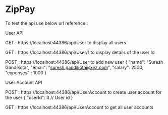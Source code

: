 # ZipPay

To test the api use below url reference :

User API

GET : https://localhost:44386/api/User to display all users.


GET : https://localhost:44386/api/User/1 to display details of the user Id


POST : https://localhost:44386/api/User  to add new user
{
	"name": "Suresh Gandikota",
	"email": "suresh.gandikota@xyz.com",
	"salary": 2500,
	"expenses" : 1000
}


User Account API

POST : https://localhost:44386/api/UserAccount to create user account for the user
{
	"userId": 3 // User id 
}

GET : https://localhost:44386/api/UserAccount to get all user accounts
